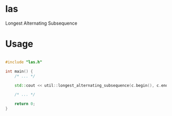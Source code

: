 las
===========

Longest Alternating Subsequence

Usage
=====

````cpp

#include "las.h"

int main() {
    /* ... */

    std::cout << util::longest_alternating_subsequence(c.begin(), c.end()) << std::endl;

    /* ... */

    return 0;
}

